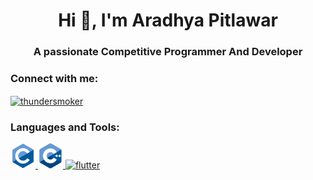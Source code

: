 <h1 align="center">Hi 👋, I'm Aradhya Pitlawar</h1>
<h3 align="center">A passionate Competitive Programmer And Developer</h3>

<h3 align="left">Connect with me:</h3>
<p align="left">
<a href="https://www.codechef.com/users/thundersmoker" target="blank"><img align="center" src="https://cdn.jsdelivr.net/npm/simple-icons@3.1.0/icons/codechef.svg" alt="thundersmoker" height="30" width="40" /></a>
</p>

<h3 align="left">Languages and Tools:</h3>
<p align="left"> <a href="https://www.cprogramming.com/" target="_blank" rel="noreferrer"> <img src="https://raw.githubusercontent.com/devicons/devicon/master/icons/c/c-original.svg" alt="c" width="40" height="40"/> </a> <a href="https://www.w3schools.com/cpp/" target="_blank" rel="noreferrer"> <img src="https://raw.githubusercontent.com/devicons/devicon/master/icons/cplusplus/cplusplus-original.svg" alt="cplusplus" width="40" height="40"/> </a> <a href="https://flutter.dev" target="_blank" rel="noreferrer"> <img src="https://www.vectorlogo.zone/logos/flutterio/flutterio-icon.svg" alt="flutter" width="40" height="40"/> </a> </p>
